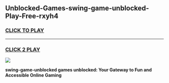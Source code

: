 
## Unblocked-Games-swing-game-unblocked-Play-Free-rxyh4
<h3>
<a href="https://premium76.site?title=swing-game-unblocked&ref=23A">CLICK TO PLAY</a></h3>
<hr>

<h3>
<a href="https://premium76.site?title=swing-game-unblocked&ref=23A">CLICK 2 PLAY</a>
  
</h3>

<a href="https://premium76.site?title=swing-game-unblocked&ref=23A"><img src="https://clearcache.store/games.png"></a>


**swing-game-unblocked games unblocked: Your Gateway to Fun and Accessible Online Gaming**
